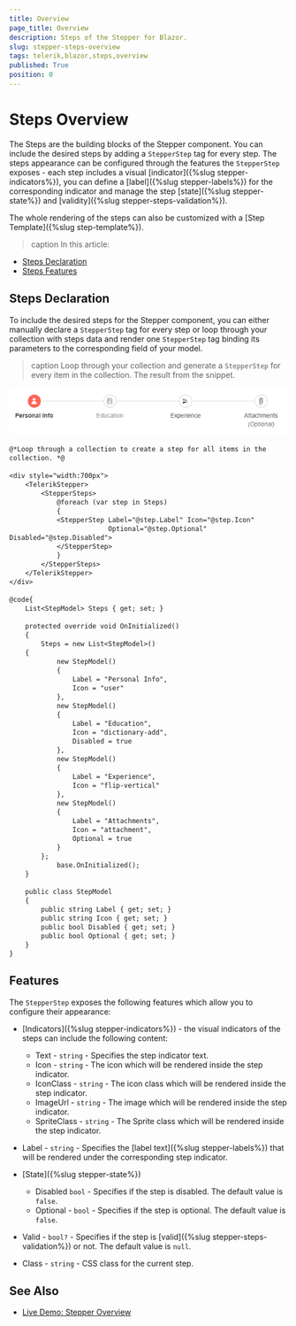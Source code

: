 ```yaml
---
title: Overview
page_title: Overview
description: Steps of the Stepper for Blazor.
slug: stepper-steps-overview
tags: telerik,blazor,steps,overview
published: True
position: 0
---
```


# Steps Overview

The Steps are the building blocks of the Stepper component. You can include the desired steps by adding a `StepperStep` tag for every step. The steps appearance can be configured through the features the `StepperStep` exposes - each step includes a visual [indicator]({%slug stepper-indicators%}), you can define a [label]({%slug stepper-labels%}) for the corresponding indicator and manage the step [state]({%slug stepper-state%}) and [validity]({%slug stepper-steps-validation%}).

The whole rendering of the steps can also be customized with a [Step Template]({%slug step-template%}).

>caption In this article:

* [Steps Declaration](#steps-declaration)
* [Steps Features](#features)

## Steps Declaration

To include the desired steps for the Stepper component, you can either manually declare a `StepperStep` tag for every step or loop through your collection with steps data and render one `StepperStep` tag binding its parameters to the corresponding field of your model.

>caption Loop through your collection and generate a `StepperStep` for every item in the collection. The result from the snippet.

![Steps collection](images/steps-collection-example.png)

````CSHTML
@*Loop through a collection to create a step for all items in the collection. *@

<div style="width:700px">
    <TelerikStepper>
        <StepperSteps>
            @foreach (var step in Steps)
            {
            <StepperStep Label="@step.Label" Icon="@step.Icon" 
                         Optional="@step.Optional" Disabled="@step.Disabled">
            </StepperStep>
            }
        </StepperSteps>
    </TelerikStepper>
</div>

@code{
    List<StepModel> Steps { get; set; }

    protected override void OnInitialized()
    {
        Steps = new List<StepModel>()
    {
            new StepModel()
            {
                Label = "Personal Info",
                Icon = "user"
            },
            new StepModel()
            {
                Label = "Education",
                Icon = "dictionary-add",
                Disabled = true
            },
            new StepModel()
            {
                Label = "Experience",
                Icon = "flip-vertical"
            },
            new StepModel()
            {
                Label = "Attachments",
                Icon = "attachment",
                Optional = true
            }
        };
            base.OnInitialized();
    }

    public class StepModel
    {
        public string Label { get; set; }
        public string Icon { get; set; }
        public bool Disabled { get; set; }
        public bool Optional { get; set; }
    }
}
````

## Features

The `StepperStep` exposes the following features which allow you to configure their appearance:

* [Indicators]({%slug stepper-indicators%}) - the visual indicators of the steps can include the following content:
    * Text - `string` - Specifies the step indicator text.
    * Icon - `string` - The icon which will be rendered inside the step indicator.
    * IconClass - `string` - The icon class which will be rendered inside the step indicator.
    * ImageUrl - `string` - The image which will be rendered inside the step indicator.
    * SpriteClass - `string` - The Sprite class which will be rendered inside the step indicator.
    
* Label - `string` - Specifies the [label text]({%slug stepper-labels%}) that will be rendered under the corresponding step indicator.

* [State]({%slug stepper-state%})
    * Disabled `bool` - Specifies if the step is disabled. The default value is `false`.
    * Optional - `bool` - Specifies if the step is optional. The default value is `false`.

* Valid - `bool?` - Specifies if the step is [valid]({%slug stepper-steps-validation%}) or not. The default value is `null`.

* Class - `string` - CSS class for the current step.

## See Also

  * [Live Demo: Stepper Overview](https://demos.telerik.com/blazor-ui/stepper/overview)